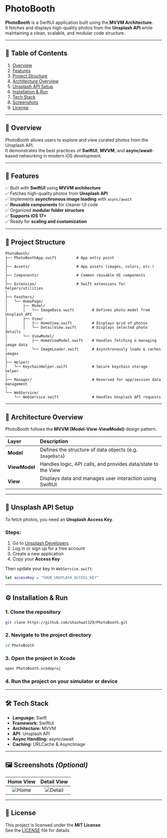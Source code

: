 # PhotoBooth

**PhotoBooth** is a SwiftUI application built using the **MVVM Architecture**.  
It fetches and displays high-quality photos from the **Unsplash API** while maintaining a clean, scalable, and modular code structure.

---

## 🧭 Table of Contents

1. [Overview](#-overview)  
2. [Features](#-features)  
3. [Project Structure](#-project-structure)  
4. [Architecture Overview](#-architecture-overview)  
5. [Unsplash API Setup](#-unsplash-api-setup)  
6. [Installation & Run](#-installation--run)  
7. [Tech Stack](#-tech-stack)  
8. [Screenshots](#-screenshots)  
9. [License](#-license)

---

## 🧩 Overview

PhotoBooth allows users to explore and view curated photos from the Unsplash API.  
It demonstrates the best practices of **SwiftUI**, **MVVM**, and **async/await**-based networking in modern iOS development.

---

## 🚀 Features

✅ Built with **SwiftUI** using **MVVM architecture**  
✅ Fetches high-quality photos from **Unsplash API**  
✅ Implements **asynchronous image loading** with `async/await`  
✅ **Reusable components** for cleaner UI code  
✅ Organized **modular folder structure**  
✅ **Supports iOS 17+**  
✅ Ready for **scaling and customization**

---

## 🧱 Project Structure

```
PhotoBooth/
├── PhotoBoothApp.swift         # App entry point
│
├── Assets/                     # App assets (images, colors, etc.)
│
├── Components/                 # Common reusable UI components
│
├── Extension/                  # Swift extensions for helpers/utilities
│
├── Feathers/
│   └── HomePage/
│       ├── Model/
│       │   └── ImageData.swift        # Defines photo model from Unsplash API
│       ├── View/
│       │   ├── HomeView.swift         # Displays grid of photos
│       │   └── DetailView.swift       # Displays selected photo details
│       └── ViewModel/
│           ├── HomeViewModel.swift    # Handles fetching & managing image data
│           └── ImageLoader.swift      # Asynchronously loads & caches images
│
├── Helper/
│   └── KeychainHelper.swift           # Secure keychain storage helper
│
├── Manager/                           # Reserved for app/session data management
│
└── WebService/
    └── WebService.swift               # Handles Unsplash API requests
```

---

## 🧠 Architecture Overview

PhotoBooth follows the **MVVM (Model-View-ViewModel)** design pattern.

| Layer | Description |
|:------|:-------------|
| **Model** | Defines the structure of data objects (e.g. `ImageData`) |
| **ViewModel** | Handles logic, API calls, and provides data/state to the View |
| **View** | Displays data and manages user interaction using SwiftUI |

---

## 🔑 Unsplash API Setup

To fetch photos, you need an **Unsplash Access Key**.

### Steps:
1. Go to [Unsplash Developers](https://unsplash.com/developers)
2. Log in or sign up for a free account
3. Create a new application
4. Copy your **Access Key**

Then update your key in `WebService.swift`:

```swift
let accessKey = "YOUR_UNSPLASH_ACCESS_KEY"
```

---

## ⚙️ Installation & Run

### 1. Clone the repository
```bash
git clone https://github.com/shashwat329/PhotoBooth.git
```

### 2. Navigate to the project directory
```bash
cd PhotoBooth
```

### 3. Open the project in Xcode
```bash
open PhotoBooth.xcodeproj
```

### 4. Run the project on your simulator or device

---

## 🛠 Tech Stack

- **Language:** Swift  
- **Framework:** SwiftUI  
- **Architecture:** MVVM  
- **API:** Unsplash API  
- **Async Handling:** async/await  
- **Caching:** URLCache & AsyncImage  

---

## 🖼 Screenshots *(Optional)*

| Home View | Detail View |
|:----------:|:------------:|
| ![Home](screenshots/home.png) | ![Detail](screenshots/detail.png) |

---

## 📜 License

This project is licensed under the **MIT License**.  
See the [LICENSE](LICENSE) file for details.
